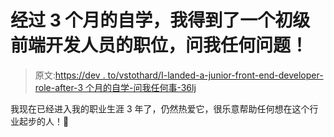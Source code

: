 # 经过 3 个月的自学，我得到了一个初级前端开发人员的职位，问我任何问题！

> 原文:[https://dev . to/vstothard/I-landed-a-junior-front-end-developer-role-after-3 个月的自学-问我任何事-36lj](https://dev.to/vstothard/i-landed-a-junior-front-end-developer-role-after-3-months-of-self-study-ask-me-anything-36lj)

我现在已经进入我的职业生涯 3 年了，仍然热爱它，很乐意帮助任何想在这个行业起步的人！💖